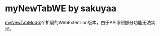 # myNewTabWE by sakuyaa

[myNewTabMod](https://github.com/sakuyaa/myNewTabMod/)这个扩展的WebExtension版本，由于API限制部分功能无法实现。
